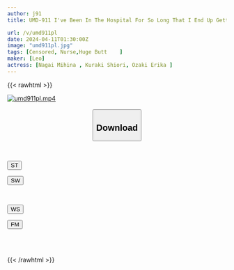 ```yaml
---
author: j91
title: UMD-911 I've Been In The Hospital For So Long That I End Up Getting An Erection Every Day Due To The Unsuspecting New Nurse's Tight Panty Butt 7

url: /v/umd911pl
date: 2024-04-11T01:30:00Z
image: "umd911pl.jpg"
tags: [Censored, Nurse,Huge Butt	]
maker: [Leo]
actress: [Nagai Mihina , Kuraki Shiori, Ozaki Erika ]
---
```



{{< rawhtml >}}

<div class="video" data-videoid="ZKy6LywLyYCq67D">
    <a href="javascript:;">
        <img src="/v/umd911pl/umd911pl.jpg" width="WIDTH" height="HEIGHT" alt="umd911pl.mp4" loading="lazy">
    </a>
</div>

<script type="text/javascript" src="https://j91.asia/asset/on-demand-st.js"></script>

<br>
  <link rel="stylesheet" href="https://j91.asia/asset/bs5.css">
  
  <center>
  <button class="btn btn-primary" type="button" data-bs-toggle="collapse" data-bs-target=".multi-collapse" aria-expanded="false" aria-controls="multiCollapseExample1 multiCollapseExample2"><h2>Download</h2></button></center>
</p>
<div class="row">
  <div class="col">
    <div class="collapse multi-collapse" id="multiCollapseExample1">
      <div class="card card-body">
	      	      <br>
<div class="buttons">  
<p><a href="https://streamtape.to/v/ZKy6LywLyYCq67D" target="_blank"><button class="btn-hover color-3"><i class="fa fa-download"></i> ST</button></a></p>
<p><a href="https://asnwish.com/1se6zljuj3hk" target="_blank"><button class="btn-hover color-2"><i class="fa fa-download"></i> SW</button></a></p></div>
    </div>
  </div>
</div>
  <div class="col">
    <div class="collapse multi-collapse" id="multiCollapseExample2">
      <div class="card card-body">
	      <br>
<div class="buttons">
<p><a href="https://wolfstream.tv/292smv7yxm7z"><button class="btn-hover color-9"><i class="fa fa-download"></i> WS</button></a></p>
<p><a href="https://filemoon.sx/d/vouxqs4qysds"><button class="btn-hover color-8"><i class="fa fa-download"></i> FM</button></a></p></div>
<br><br>
      </div>
    </div>
  </div>
</div>

{{< /rawhtml >}}